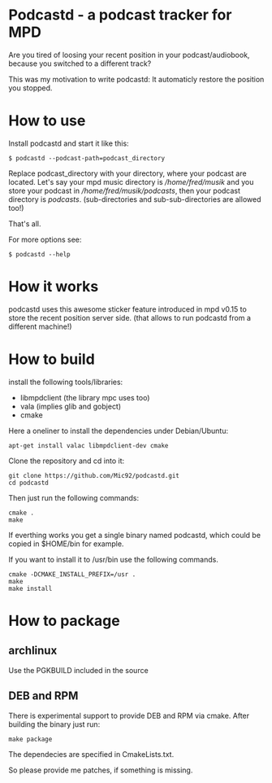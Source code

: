 Podcastd - a podcast tracker for MPD
====================================
Are you tired of loosing your recent position in your podcast/audiobook,
because you switched to a different track?

This was my motivation to write podcastd: It automaticly restore the position you stopped.

How to use
==========
Install podcastd and start it like this:

    $ podcastd --podcast-path=podcast_directory

Replace podcast_directory with your directory, where your podcast are located.
Let's say your mpd music directory is */home/fred/musik* and you store your podcast in */home/fred/musik/podcasts*,
then your podcast directory is *podcasts*. (sub-directories and sub-sub-directories are allowed too!)

That's all.

For more options see:

    $ podcastd --help

How it works
==============
podcastd uses this awesome sticker feature introduced in mpd v0.15 to store the recent position server side.
(that allows to run podcastd from a different machine!)

How to build
============
install the following tools/libraries:

  - libmpdclient (the library mpc uses too)
  - vala (implies glib and gobject)
  - cmake

Here a oneliner to install the dependencies under Debian/Ubuntu:

    apt-get install valac libmpdclient-dev cmake

Clone the repository and cd into it:

    git clone https://github.com/Mic92/podcastd.git
    cd podcastd

Then just run the following commands:

    cmake .
    make

If everthing works you get a single binary named podcastd,
which could be copied in $HOME/bin for example.

If you want to install it to /usr/bin use the following commands.

    cmake -DCMAKE_INSTALL_PREFIX=/usr .
    make
    make install

How to package
==============

archlinux
---------
Use the PGKBUILD included in the source

DEB and RPM
------------
There is experimental support to provide DEB and RPM via cmake.
After building the binary just run:

    make package

The dependecies are specified in CmakeLists.txt.

So please provide me patches, if something is missing.
